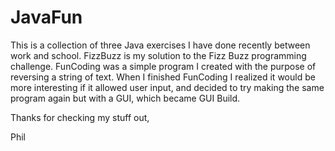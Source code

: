 JavaFun
=======

This is a collection of three Java exercises I have done recently between work and school.  FizzBuzz is my solution to the Fizz Buzz programming challenge.  FunCoding was a simple program I created with the purpose of reversing a string of text.  When I finished FunCoding I realized it would be more interesting if it allowed user input, and decided to try making the same program again but with a GUI, which became GUI Build.  

Thanks for checking my stuff out,

Phil
